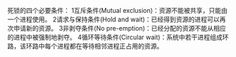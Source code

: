 
死锁的四个必要条件：
1互斥条件(Mutual exclusion)：资源不能被共享，只能由一个进程使用。
2请求与保持条件(Hold and wait)：已经得到资源的进程可以再次申请新的资源。
3非剥夺条件(No pre-emption)：已经分配的资源不能从相应的进程中被强制地剥夺。
4循环等待条件(Circular wait)：系统中若干进程组成环路，该环路中每个进程都在等待相邻进程正占用的资源。

